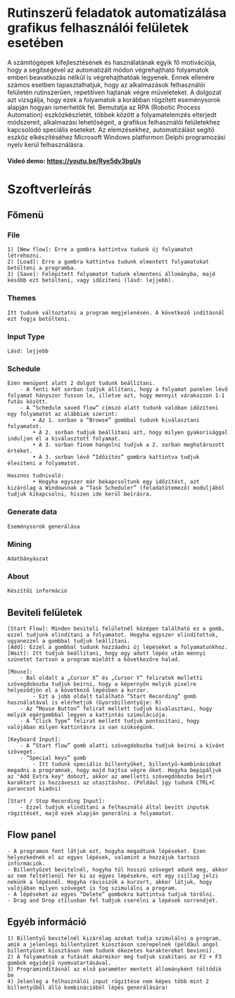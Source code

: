 # Rutinszerű feladatok automatizálása grafikus felhasználói felületek esetében

A számítógépek kifejlesztésének és használatának egyik fő motivációja, hogy a segítségével az automatizált módon végrehajtható folyamatok emberi beavatkozás nélkül is végrehajthatóak legyenek. Ennek ellenére számos esetben tapasztalhatjuk, hogy az alkalmazások felhasználói felületén rutinszerűen, repetitíven hajtanak végre műveleteket. A dolgozat azt vizsgálja, hogy ezek a folyamatok a korábban rögzített eseménysorok alapján hogyan ismerhetők fel. Bemutatja az RPA (Robotic Process Automation) eszközkészletét, többek között a folyamatelemzés elterjedt módszereit, alkalmazási lehetőségeit, a grafikus felhasználói felületekhez kapcsolódó speciális eseteket. Az elemzésekhez, automatizálást segítő eszköz elkészítéséhez Microsoft Windows platformon Delphi programozási nyelv kerül felhasználásra.

#### Videó demo: https://youtu.be/Rye5dv3bgUs

# Szoftverleírás

## Főmenü
### File

	1) [New flow]: Erre a gombra kattintva tudunk új folyamatot létrehozni.
	2) [Load]: Erre a gombra kattintva tudunk elmentett folyamatokat betölteni a programba.
	3) [Save]: Felépített folyamatot tudunk elmenteni állományba, majd később ezt betölteni, vagy időzíteni (lásd: lejjebb).
		
### Themes
	Itt tudunk változtatni a program megjelenésén. A következő indításnál ezt fogja betölteni.
### Input Type
	Lásd: lejjebb
### Schedule
	Ezen menüpont alatt 2 dolgot tudunk beállítani.
		- A fenti két sorban tudjuk állítani, hogy a folyamat panelen lévő folyamat hányszor fusson le, illetve azt, hogy mennyit várakozzon 1-1 futás között.
		- A “Schedule saved flow” címszó alatt tudunk valóban időzíteni egy folyamatot az alábbiak szerint:
			• Az 1. sorban a “Browse” gombbal tudunk kiválasztani folyamatot.
			• A 2. sorban tudjuk beállítani azt, hogy milyen gyakorisággal induljon el a kiválasztott folyamat.
			• A 3. sorban finom hangolni tudjuk a 2. sorban meghatározott értéket.
			• A 3. sorban lévő “Időzítés” gombra kattintva tudjuk élesíteni a folyamatot.
	
	Hasznos tudnivaló:
			• Hogyha egyszer már bekapcsoltunk egy időzítést, azt kizárólag a Windowsnak a “Task Scheduler” (feladatütemező) moduljából tudjuk kikapcsolni, hiszen ide kerül beírásra.
### Generate data
	Eseménysorok generálása
### Mining
	Adatbányászat
### About
	Készítői információ
	
## Beviteli felületek
	[Start Flow]: Minden beviteli felületnél középen található ez a gomb, ezzel tudjunk elindítani a folyamatot. Hogyha egyszer elindítottuk, ugyanezzel a gombbal tudjuk leállítani.
	[Add]: Ezzel a gombbal tudunk hozzáadni új lépéseket a folyamatunkhoz.
	[Wait]: Itt tudjuk beállítani, hogy egy adott lépés után mennyi szünetet tartson a program mielőtt a következőre halad.
		
	[Mouse]:
		- Bal oldalt a „Cursor X” és „Cursor Y” feliratok melletti szövegdobozba tudjuk beírni, hogy a képernyőn melyik pixelre helyeződjön el a következő lépésben a kurzor.
			- Ezt a jobb oldalt található “Start Recording” gomb használatával is elérhetjük (Gyorsbillentyűje: R)
		- Az “Mouse Button” felirat mellett tudjuk kiválasztani, hogy melyik egérgombbal legyen a kattintás szimulációja.
		- A ”Click Type” felirat mellett tudjuk pontosítani, hogy valójában milyen kattintásra is van szükségünk.	
	
	[Keyboard Input]:
		- A “Start flow” gomb alatti szövegdobozba tudjuk beírni a kívánt szöveget.
		- “Special keys” gomb
			- Itt tudunk speciális billentyűket, billentyű-kombinációkat megadni a programnak, hogy majd hajtsa végre őket. Hogyha bepipáljuk az "Add Extra key" dobozt, akkor az amelletti szövegdobozba beírt karaktert is hozzáveszi az utasításhoz. (Például így tudunk CTRL+C parancsot kiadni)
	
	[Start / Stop Recording Input]:
		- Ezzel tudjuk elindítani a felhasználó által bevitt inputok rögzítését, majd ezek alapján generálni a folyamatot.
	
## Flow panel
	- A programon fent látjuk ezt, hogyha megadtunk lépéseket. Ezen helyezkednek el az egyes lépések, valamint a hozzájuk tartozó információk.
	- Billentyűzet bevitelnél, hogyha túl hosszú szöveget adunk meg, akkor az nem feltétlenül fér ki az egyes lépésekre, ezt egy csillag jelzi nekünk a lépésnél. Hogyha rávisszük a kurzort, akkor látjuk, hogy valójában milyen szöveget is fog szimulálni a program.
	- A lépéseket az egyes “Delete” gombokra kattintva tudjuk törölni.
	- Drag and Drop stílusban fel tudjuk cserélni a lépések sorrendjét.

## Egyéb információ
	1) Billentyű bevitelnél kizárólag azokat tudja szimulálni a program, amik a jelenlegi billentyűzet kiosztáson szerepelnek (például angol billentyűzet kiosztáson nem tudunk ékezetes karaktereket bevinni).
	2) A folyamatnak a futását akármikor meg tudjuk szakítani az F2 + F3 gombok egyidejű nyomvatartásával.
	3) Programindításnál az első paraméter mentett állományként töltődik be
	4) Jelenleg a felhasználói input rögzítése nem képes több mint 2 billentyűből álló kombinációból lépés generálására!
